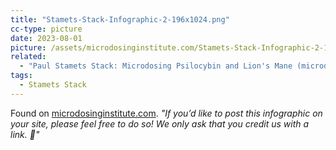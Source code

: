 ```yaml
---
title: "Stamets-Stack-Infographic-2-196x1024.png"
cc-type: picture
date: 2023-08-01
picture: /assets/microdosinginstitute.com/Stamets-Stack-Infographic-2-196x1024.png
related:
  - "Paul Stamets Stack: Microdosing Psilocybin and Lion's Mane (microdosinginstitute.com)"
tags:
  - Stamets Stack
---
```

Found on [microdosinginstitute.com](/microdosinginstitute.com/microdosing-101/substances/lions-mane-stacking/). *"If you’d like to post this infographic on your site, please feel free to do so! We only ask that you credit us with a link. 🙂"*
